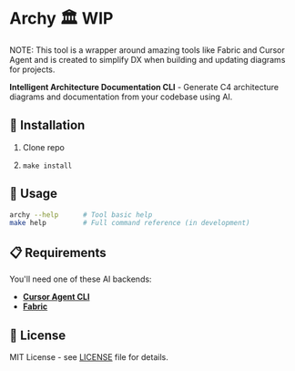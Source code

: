 # Archy 🏛️ WIP

NOTE: This tool is a wrapper around amazing tools like Fabric and Cursor Agent and is created to simplify DX when building and updating diagrams for projects.

**Intelligent Architecture Documentation CLI** - Generate C4 architecture diagrams and documentation from your codebase using AI.

## 🚀 Installation

1. Clone repo

2. `make install`

## 📖 Usage

```bash
archy --help      # Tool basic help
make help         # Full command reference (in development)
```

## 📋 Requirements

You'll need one of these AI backends:
- **[Cursor Agent CLI](https://cursor.com/cli)** 
- **[Fabric](https://github.com/danielmiessler/fabric)**

## 📄 License

MIT License - see [LICENSE](LICENSE) file for details.
